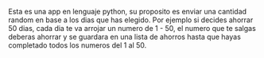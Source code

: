 Esta es una app en lenguaje python, su proposito es enviar una cantidad 
random en base a los dias que has elegido.
Por ejemplo si decides ahorrar 50 dias, cada dia te va arrojar un numero 
de 1 - 50, el numero que te salgas deberas ahorrar y se guardara en una 
lista de ahorros hasta que hayas completado todos los numeros del 1 al 50.
